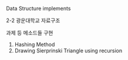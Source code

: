 Data Structure implements

2-2 광운대학교 자료구조

과제 등 메소드들 구현

1. Hashing Method
2. Drawing Sierprinski Triangle using recursion

